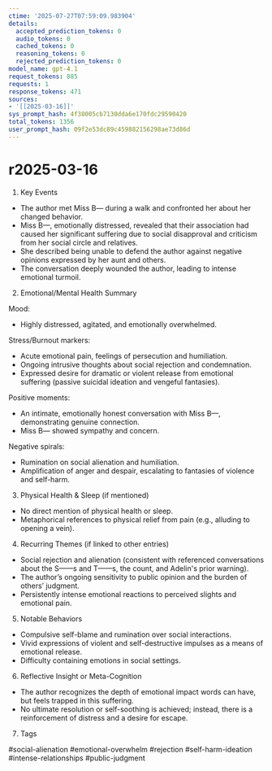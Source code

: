 ```yaml
---
ctime: '2025-07-27T07:59:09.983904'
details:
  accepted_prediction_tokens: 0
  audio_tokens: 0
  cached_tokens: 0
  reasoning_tokens: 0
  rejected_prediction_tokens: 0
model_name: gpt-4.1
request_tokens: 885
requests: 1
response_tokens: 471
sources:
- '[[2025-03-16]]'
sys_prompt_hash: 4f38005cb7130dda6e170fdc29590420
total_tokens: 1356
user_prompt_hash: 09f2e53dc89c459882156298ae73d86d
---
```

# r2025-03-16

1. Key Events

- The author met Miss B— during a walk and confronted her about her changed behavior.
- Miss B—, emotionally distressed, revealed that their association had caused her significant suffering due to social disapproval and criticism from her social circle and relatives.
- She described being unable to defend the author against negative opinions expressed by her aunt and others.
- The conversation deeply wounded the author, leading to intense emotional turmoil.

2. Emotional/Mental Health Summary

Mood:
- Highly distressed, agitated, and emotionally overwhelmed.

Stress/Burnout markers:
- Acute emotional pain, feelings of persecution and humiliation.
- Ongoing intrusive thoughts about social rejection and condemnation.
- Expressed desire for dramatic or violent release from emotional suffering (passive suicidal ideation and vengeful fantasies).

Positive moments:
- An intimate, emotionally honest conversation with Miss B—, demonstrating genuine connection.
- Miss B— showed sympathy and concern.

Negative spirals:
- Rumination on social alienation and humiliation.
- Amplification of anger and despair, escalating to fantasies of violence and self-harm.

3. Physical Health & Sleep (if mentioned)

- No direct mention of physical health or sleep.
- Metaphorical references to physical relief from pain (e.g., alluding to opening a vein).

4. Recurring Themes (if linked to other entries)

- Social rejection and alienation (consistent with referenced conversations about the S——s and T——s, the count, and Adelin's prior warning).
- The author’s ongoing sensitivity to public opinion and the burden of others’ judgment.
- Persistently intense emotional reactions to perceived slights and emotional pain.

5. Notable Behaviors

- Compulsive self-blame and rumination over social interactions.
- Vivid expressions of violent and self-destructive impulses as a means of emotional release.
- Difficulty containing emotions in social settings.

6. Reflective Insight or Meta-Cognition

- The author recognizes the depth of emotional impact words can have, but feels trapped in this suffering.
- No ultimate resolution or self-soothing is achieved; instead, there is a reinforcement of distress and a desire for escape.

7. Tags

#social-alienation #emotional-overwhelm #rejection #self-harm-ideation #intense-relationships #public-judgment